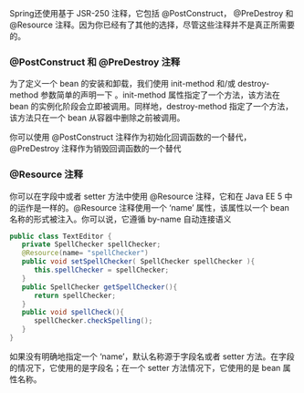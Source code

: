 Spring还使用基于 JSR-250 注释，它包括 @PostConstruct， @PreDestroy 和 @Resource 注释。因为你已经有了其他的选择，尽管这些注释并不是真正所需要的。
### @PostConstruct 和 @PreDestroy 注释
为了定义一个 bean 的安装和卸载，我们使用 init-method 和/或 destroy-method 参数简单的声明一下 。init-method 属性指定了一个方法，该方法在 bean 的实例化阶段会立即被调用。同样地，destroy-method 指定了一个方法，该方法只在一个 bean 从容器中删除之前被调用。

你可以使用 @PostConstruct 注释作为初始化回调函数的一个替代，@PreDestroy 注释作为销毁回调函数的一个替代
### @Resource 注释
你可以在字段中或者 setter 方法中使用 @Resource 注释，它和在 Java EE 5 中的运作是一样的。@Resource 注释使用一个 ‘name’ 属性，该属性以一个 bean 名称的形式被注入。你可以说，它遵循 by-name 自动连接语义
```java
public class TextEditor {
   private SpellChecker spellChecker;
   @Resource(name= "spellChecker")
   public void setSpellChecker( SpellChecker spellChecker ){
      this.spellChecker = spellChecker;
   }
   public SpellChecker getSpellChecker(){
      return spellChecker;
   }
   public void spellCheck(){
      spellChecker.checkSpelling();
   }
}
```
如果没有明确地指定一个 ‘name’，默认名称源于字段名或者 setter 方法。在字段的情况下，它使用的是字段名；在一个 setter 方法情况下，它使用的是 bean 属性名称。